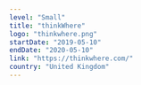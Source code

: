```yaml
---
level: "Small"
title: "thinkWhere"
logo: "thinkwhere.png"
startDate: "2019-05-10"
endDate: "2020-05-10"
link: "https://thinkwhere.com/"
country: "United Kingdom"
---
```

